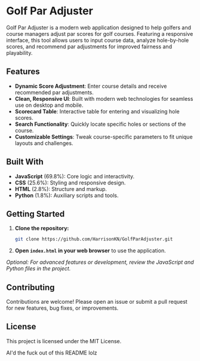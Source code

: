 # Golf Par Adjuster

Golf Par Adjuster is a modern web application designed to help golfers and course managers adjust par scores for golf courses. Featuring a responsive interface, this tool allows users to input course data, analyze hole-by-hole scores, and recommend par adjustments for improved fairness and playability.

## Features

- **Dynamic Score Adjustment**: Enter course details and receive recommended par adjustments.
- **Clean, Responsive UI**: Built with modern web technologies for seamless use on desktop and mobile.
- **Scorecard Table**: Interactive table for entering and visualizing hole scores.
- **Search Functionality**: Quickly locate specific holes or sections of the course.
- **Customizable Settings**: Tweak course-specific parameters to fit unique layouts and challenges.

## Built With

- **JavaScript** (69.8%): Core logic and interactivity.
- **CSS** (25.6%): Styling and responsive design.
- **HTML** (2.8%): Structure and markup.
- **Python** (1.8%): Auxiliary scripts and tools.

## Getting Started

1. **Clone the repository:**
   ```bash
   git clone https://github.com/HarrisonKN/GolfParAdjuster.git
   ```
2. **Open `index.html` in your web browser** to use the application.

_Optional: For advanced features or development, review the JavaScript and Python files in the project._

## Contributing

Contributions are welcome! Please open an issue or submit a pull request for new features, bug fixes, or improvements.

## License

This project is licensed under the MIT License.

AI'd the fuck out of this README lolz
